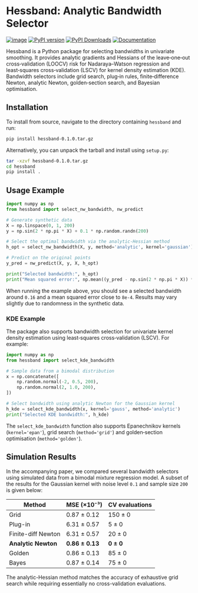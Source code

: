 # Hessband: Analytic Bandwidth Selector

[![image](https://github.com/finite-sample/hessband/actions/workflows/ci.yml/badge.svg)](https://github.com/finite-sample/hessband/actions/workflows/ci.yml)
[![PyPI version](https://img.shields.io/pypi/v/hessband.svg)](https://pypi.org/project/hessband/)
[![PyPI Downloads](https://static.pepy.tech/badge/hessband)](https://pepy.tech/projects/hessband)
[![Documentation](https://img.shields.io/badge/docs-github.io-blue)](https://finite-sample.github.io/hessband/)

Hessband is a Python package for selecting bandwidths in univariate smoothing.  It provides analytic gradients and Hessians of the leave‑one‑out cross‑validation (LOOCV) risk for Nadaraya–Watson regression and least‑squares cross‑validation (LSCV) for kernel density estimation (KDE).  Bandwidth selectors include grid search, plug‑in rules, finite‑difference Newton, analytic Newton, golden‑section search, and Bayesian optimisation.

## Installation

To install from source, navigate to the directory containing `hessband` and run:

```bash
pip install hessband-0.1.0.tar.gz
```

Alternatively, you can unpack the tarball and install using `setup.py`:

```bash
tar -xzvf hessband-0.1.0.tar.gz
cd hessband
pip install .
```

## Usage Example

```python
import numpy as np
from hessband import select_nw_bandwidth, nw_predict

# Generate synthetic data
X = np.linspace(0, 1, 200)
y = np.sin(2 * np.pi * X) + 0.1 * np.random.randn(200)

# Select the optimal bandwidth via the analytic-Hessian method
h_opt = select_nw_bandwidth(X, y, method='analytic', kernel='gaussian')

# Predict on the original points
y_pred = nw_predict(X, y, X, h_opt)

print("Selected bandwidth:", h_opt)
print("Mean squared error:", np.mean((y_pred - np.sin(2 * np.pi * X)) ** 2))
```

When running the example above, you should see a selected bandwidth around `0.16` and a mean squared error close to `8e-4`. Results may vary slightly due to randomness in the synthetic data.

### KDE Example

The package also supports bandwidth selection for univariate kernel density estimation using least‑squares cross‑validation (LSCV).  For example:

```python
import numpy as np
from hessband import select_kde_bandwidth

# Sample data from a bimodal distribution
x = np.concatenate([
    np.random.normal(-2, 0.5, 200),
    np.random.normal(2, 1.0, 200),
])

# Select bandwidth using analytic Newton for the Gaussian kernel
h_kde = select_kde_bandwidth(x, kernel='gauss', method='analytic')
print("Selected KDE bandwidth:", h_kde)
```

The `select_kde_bandwidth` function also supports Epanechnikov kernels (`kernel='epan'`), grid search (`method='grid'`) and golden‑section optimisation (`method='golden'`).

## Simulation Results

In the accompanying paper, we compared several bandwidth selectors using simulated data from a bimodal mixture regression model. A subset of the results for the Gaussian kernel with noise level `0.1` and sample size `200` is given below:

| Method               | MSE (×10⁻³)       | CV evaluations |
|----------------------|-------------------|---------------|
| Grid                 | 0.87 ± 0.12       | 150 ± 0       |
| Plug-in              | 6.31 ± 0.57       | 5 ± 0         |
| Finite-diff Newton   | 6.31 ± 0.57       | 20 ± 0        |
| **Analytic Newton**  | **0.86 ± 0.13**   | **0 ± 0**     |
| Golden               | 0.86 ± 0.13       | 85 ± 0        |
| Bayes                | 0.87 ± 0.14       | 75 ± 0        |

The analytic-Hessian method matches the accuracy of exhaustive grid search while requiring essentially no cross-validation evaluations.
